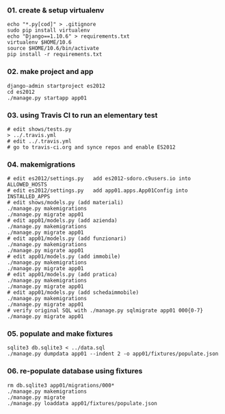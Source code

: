
### 01. create & setup virtualenv

    echo "*.py[cod]" > .gitignore
    sudo pip install virtualenv
    echo "Django==1.10.6" > requirements.txt
    virtualenv $HOME/10.6
    source $HOME/10.6/bin/activate
    pip install -r requirements.txt

### 02. make project and app

    django-admin startproject es2012
    cd es2012
    ./manage.py startapp app01

### 03. using Travis CI to run an elementary test

    # edit shows/tests.py
    > ../.travis.yml
    # edit ../.travis.yml
    # go to travis-ci.org and synce repos and enable ES2012

### 04. makemigrations

    # edit es2012/settings.py   add es2012-sdoro.c9users.io into ALLOWED_HOSTS
    # edit es2012/settings.py   add app01.apps.App01Config into INSTALLED_APPS
    # edit shows/models.py (add materiali)
    ./manage.py makemigrations
    ./manage.py migrate app01
    # edit app01/models.py (add azienda)
    ./manage.py makemigrations
    ./manage.py migrate app01
    # edit app01/models.py (add funzionari)
    ./manage.py makemigrations
    ./manage.py migrate app01
    # edit app01/models.py (add immobile)
    ./manage.py makemigrations
    ./manage.py migrate app01
    # edit app01/models.py (add pratica)
    ./manage.py makemigrations
    ./manage.py migrate app01
    # edit app01/models.py (add schedaimmobile)
    ./manage.py makemigrations
    ./manage.py migrate app01
    # verify original SQL with ./manage.py sqlmigrate app01 000{0-7}
    ./manage.py migrate app01

### 05. populate and make fixtures

	sqlite3 db.sqlite3 < ../data.sql 
	./manage.py dumpdata app01 --indent 2 -o app01/fixtures/populate.json

### 06. re-populate database using fixtures

	rm db.sqlite3 app01/migrations/000*
	./manage.py makemigrations
	./manage.py migrate
	./manage.py loaddata app01/fixtures/populate.json 

